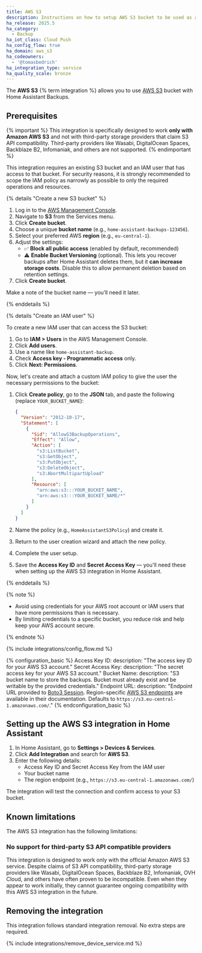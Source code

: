 ```yaml
---
title: AWS S3
description: Instructions on how to setup AWS S3 bucket to be used as a backup location.
ha_release: 2025.5
ha_category:
  - Backup
ha_iot_class: Cloud Push
ha_config_flow: true
ha_domain: aws_s3
ha_codeowners:
  - '@tomasbedrich'
ha_integration_type: service
ha_quality_scale: bronze
---
```


The **AWS S3** {% term integration %} allows you to use [AWS S3](https://aws.amazon.com/s3/) bucket with Home Assistant Backups.

## Prerequisites

{% important %}
This integration is specifically designed to work **only with Amazon AWS S3** and not with third-party storage providers that claim S3 API compatibility. Third-party providers like Wasabi, DigitalOcean Spaces, Backblaze B2, Infomaniak, and others are not supported.
{% endimportant %}

This integration requires an existing S3 bucket and an IAM user that has access to that bucket. For security reasons, it is strongly recommended to scope the IAM policy as narrowly as possible to only the required operations and resources.

{% details "Create a new S3 bucket" %}

1. Log in to the [AWS Management Console](https://console.aws.amazon.com/).
1. Navigate to **S3** from the Services menu.
1. Click **Create bucket**.
1. Choose a unique **bucket name** (e.g., `home-assistant-backups-123456`).
1. Select your preferred AWS **region** (e.g., `eu-central-1`).
1. Adjust the settings:
   - ✅ **Block all public access** (enabled by default, recommended)
   - ⚠️ **Enable Bucket Versioning** (optional). This lets you recover backups after Home Assistant deletes them, but it **can increase storage costs**. Disable this to allow permanent deletion based on retention settings.
1. Click **Create bucket**.

Make a note of the bucket name — you’ll need it later.

{% enddetails %}

{% details "Create an IAM user" %}

To create a new IAM user that can access the S3 bucket:

1. Go to **IAM > Users** in the AWS Management Console.
1. Click **Add users**.
1. Use a name like `home-assistant-backup`.
1. Check **Access key - Programmatic access** only.
1. Click **Next: Permissions**.

Now, let's create and attach a custom IAM policy to give the user the necessary permissions to the bucket:

1. Click **Create policy**, go to the **JSON** tab, and paste the following (replace `YOUR_BUCKET_NAME`):

    ```json
    {
      "Version": "2012-10-17",
      "Statement": [
        {
          "Sid": "AllowS3BackupOperations",
          "Effect": "Allow",
          "Action": [
            "s3:ListBucket",
            "s3:GetObject",
            "s3:PutObject",
            "s3:DeleteObject",
            "s3:AbortMultipartUpload"
          ],
          "Resource": [
            "arn:aws:s3:::YOUR_BUCKET_NAME",
            "arn:aws:s3:::YOUR_BUCKET_NAME/*"
          ]
        }
      ]
    }
    ```

1. Name the policy (e.g., `HomeAssistantS3Policy`) and create it.
1. Return to the user creation wizard and attach the new policy.
1. Complete the user setup.
1. Save the **Access Key ID** and **Secret Access Key** — you'll need these when setting up the AWS S3 integration in Home Assistant.

{% enddetails %}

{% note %}

- Avoid using credentials for your AWS root account or IAM users that have more permissions than is necessary.
- By limiting credentials to a specific bucket, you reduce risk and help keep your AWS account secure.

{% endnote %}

{% include integrations/config_flow.md %}

{% configuration_basic %}
Access Key ID:
  description: "The access key ID for your AWS S3 account."
Secret Access Key:
  description: "The secret access key for your AWS S3 account."
Bucket Name:
  description: "S3 bucket name to store the backups. Bucket must already exist and be writable by the provided credentials."
Endpoint URL:
  description: "Endpoint URL provided to [Boto3 Session](https://boto3.amazonaws.com/v1/documentation/api/latest/reference/core/session.html). Region-specific [AWS S3 endpoints](https://docs.aws.amazon.com/general/latest/gr/s3.html) are available in their documentation. Defaults to `https://s3.eu-central-1.amazonaws.com/`."
{% endconfiguration_basic %}

## Setting up the AWS S3 integration in Home Assistant

1. In Home Assistant, go to **Settings > Devices & Services**.
1. Click **Add Integration** and search for **AWS S3**.
1. Enter the following details:
   - Access Key ID and Secret Access Key from the IAM user
   - Your bucket name
   - The region endpoint (e.g., `https://s3.eu-central-1.amazonaws.com/`)

The integration will test the connection and confirm access to your S3 bucket.

## Known limitations

The AWS S3 integration has the following limitations:

### No support for third-party S3 API compatible providers

This integration is designed to work only with the official Amazon AWS S3 service. Despite claims of S3 API compatibility, third-party storage providers like Wasabi, DigitalOcean Spaces, Backblaze B2, Infomaniak, OVH Cloud, and others have often proven to be incompatible. Even when they appear to work initially, they cannot guarantee ongoing compatibility with this AWS S3 integration in the future.

## Removing the integration

This integration follows standard integration removal. No extra steps are required.

{% include integrations/remove_device_service.md %}
